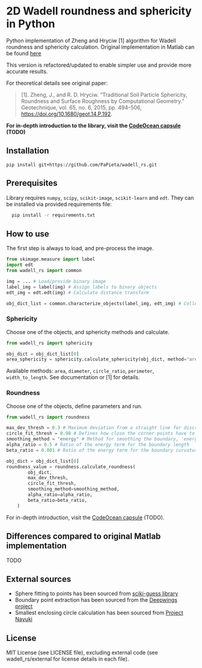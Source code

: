 # 2D Wadell roundness and sphericity in Python

Python implementation of Zheng and Hryciw [1] algorithm for Wadell roundness and sphericity calculation. Original implementation in Matlab can be found [here](https://se.mathworks.com/matlabcentral/fileexchange/60651-particle-roundness-and-sphericity-computation)

This version is refactored/updated to enable simpler use and provide more accurate results.

For theoretical details see original paper:
> [1]. Zheng, J., and R. D. Hryciw. “Traditional Soil Particle Sphericity, Roundness and Surface Roughness by Computational Geometry.” Geotechnique, vol. 65, no. 6, 2015, pp. 494–506, https://doi.org/10.1680/geot.14.P.192. 

**For in-depth introduction to the library, visit the [CodeOcean capsule]() (TODO)**

## Installation
```
pip install git+https://github.com/PaPieta/wadell_rs.git
```

## Prerequisites

Library requires ```numpy```, ```scipy```, ```scikit-image```, ```scikit-learn``` and ```edt```. They can be installed via provided requirements file:
```sh
  pip install -r requirements.txt
```


## How to use

The first step is always to load, and pre-process the image.
``` python
from skimage.measure import label
import edt
from wadell_rs import common

img = ... # Load/provide binary image
label_img = label(img) # Assign labels to binary objects
edt_img = edt.edt(img) # Calculate distance transform

obj_dict_list = common.characterize_objects(label_img, edt_img) # Collect characteristics about objects
```

### Sphericity

Choose one of the objects, and sphericity methods and calculate.

``` python
from wadell_rs import sphericity

obj_dict = obj_dict_list[0]
area_sphericity = sphericity.calculate_sphericity(obj_dict, method="area")
```
Available methods:  ```area```, ```diameter```, ```circle_ratio```, ```perimeter```, ```width_to_length```. See documentation or [1] for details.

### Roundness

Choose one of the objects, define parameters and run.

``` python
from wadell_rs import roundness

max_dev_thresh = 0.3 # Maximum deviation from a straight line for discretization
circle_fit_thresh = 0.98 # Defines how close the corner points have to be to the fitted circle outline
smoothing_method = "energy" # Method for smoothing the boundary, 'energy' or 'loess'
alpha_ratio = 0.5 # Ratio of the energy term for the boundary length
beta_ratio = 0.001 # Ratio of the energy term for the boundary curvature

obj_dict = obj_dict_list[0]
roundness_value = roundness.calculate_roundness(
        obj_dict,
        max_dev_thresh,
        circle_fit_thresh,
        smoothing_method=smoothing_method,
        alpha_ratio=alpha_ratio,
        beta_ratio=beta_ratio,
    )
```

For in-depth introduction, visit the [CodeOcean capsule]() (TODO).

## Differences compared to original Matlab implementation

TODO

## External sources

* Sphere fitting to points has been sourced from [sciki-guess library](https://gitlab.com/madphysicist/scikit-guess/-/tree/master)
* Boundary point extraction has been sourced from the [Deepwings project](https://github.com/machine-shop/deepwings/tree/master)
* Smallest enclosing circle calculation has been sourced from [Project Nayuki](https://www.nayuki.io/page/smallest-enclosing-circle)

## License

MIT License (see LICENSE file), excluding external code (see wadell_rs/external for license details in each file).